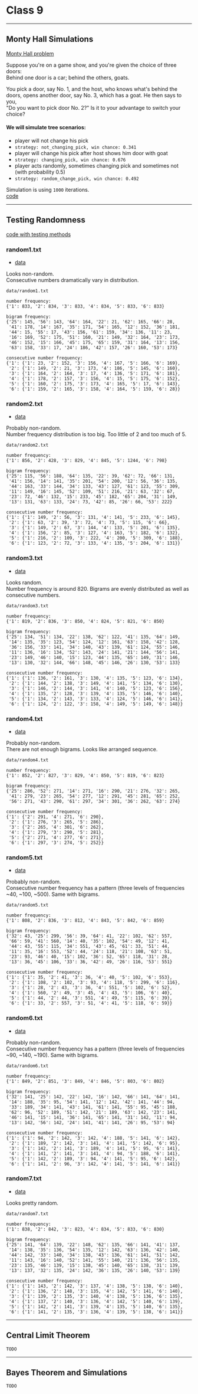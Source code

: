 # Class 9

---

## Monty Hall Simulations

[Monty Hall problem](https://en.wikipedia.org/wiki/Monty_Hall_problem)

Suppose you're on a game show, and you're given the choice of three doors:<br>
Behind one door is a car; behind the others, goats.<br>

You pick a door, say No. 1, and the host, who knows what's behind the doors,
opens another door, say No. 3, which has a goat. He then says to you,<br>
"Do you want to pick door No. 2?" Is it to your advantage to switch your choice?<br>


#### We will simulate tree scenarios:


- player will not change his pick
 - `strategy: not_changing_pick, win chance: 0.341`
- player will change his pick after host shows him door with goat
 - `strategy: changing_pick, win chance: 0.676`
- player acts randomly, sometimes changing pick and sometimes not (with probability 0.5)
 - `strategy: random_change_pick, win chance: 0.492`

Simulation is using `1000` iterations.<br>
[code](code/monty_hall.py)

---

## Testing Randomness

[code with testing methods](code/random_numbers.py)

### random1.txt
- [data](code/data/random1.txt)

Looks non-random.<br>
Consecutive numbers dramatically vary in distribution.

```
data/random1.txt

number frequency:
{'1': 833, '2': 834, '3': 833, '4': 834, '5': 833, '6': 833}

bigram frequency:
{'25': 145, '56': 143, '64': 164, '22': 21, '62': 165, '66': 28,
 '41': 178, '14': 167, '35': 171, '54': 165, '12': 152, '36': 181,
 '44': 15, '55': 17, '43': 156, '61': 159, '34': 136, '11': 23,
 '16': 169, '52': 175, '51': 160, '21': 149, '32': 164, '23': 173,
 '46': 152, '15': 166, '45': 175, '65': 159, '31': 164, '13': 156,
 '63': 158, '33': 17, '24': 186, '42': 157, '26': 160, '53': 173}

consecutive number frequency:
{'1': {'1': 23, '2': 152, '3': 156, '4': 167, '5': 166, '6': 169},
 '2': {'1': 149, '2': 21, '3': 173, '4': 186, '5': 145, '6': 160},
 '3': {'1': 164, '2': 164, '3': 17, '4': 136, '5': 171, '6': 181},
 '4': {'1': 178, '2': 157, '3': 156, '4': 15, '5': 175, '6': 152},
 '5': {'1': 160, '2': 175, '3': 173, '4': 165, '5': 17, '6': 143},
 '6': {'1': 159, '2': 165, '3': 158, '4': 164, '5': 159, '6': 28}}
```

### random2.txt
- [data](code/data/random2.txt)

Probably non-random.<br>
Number frequency distribution is too big. Too little of 2 and too much of 5.

```
data/random2.txt

number frequency:
{'1': 856, '2': 428, '3': 829, '4': 845, '5': 1244, '6': 798}

bigram frequency:
{'25': 115, '56': 188, '64': 135, '22': 39, '62': 72, '66': 131,
 '41': 156, '14': 141, '35': 201, '54': 200, '12': 56, '36': 135,
 '44': 163, '33': 144, '34': 133, '43': 127, '61': 123, '55': 309,
 '11': 149, '16': 145, '52': 109, '51': 216, '21': 63, '32': 67,
 '23': 72, '46': 132, '15': 233, '45': 182, '65': 204, '31': 149,
 '13': 131, '63': 133, '24': 73, '42': 85, '26': 66, '53': 222}

consecutive number frequency:
{'1': {'1': 149, '2': 56, '3': 131, '4': 141, '5': 233, '6': 145},
 '2': {'1': 63, '2': 39, '3': 72, '4': 73, '5': 115, '6': 66},
 '3': {'1': 149, '2': 67, '3': 144, '4': 133, '5': 201, '6': 135},
 '4': {'1': 156, '2': 85, '3': 127, '4': 163, '5': 182, '6': 132},
 '5': {'1': 216, '2': 109, '3': 222, '4': 200, '5': 309, '6': 188},
 '6': {'1': 123, '2': 72, '3': 133, '4': 135, '5': 204, '6': 131}}
```

### random3.txt
- [data](code/data/random3.txt)

Looks random.<br>
Number frequency is around 820. Bigrams are evenly distributed as well as
consecutive numbers.
```
data/random3.txt

number frequency:
{'1': 819, '2': 836, '3': 850, '4': 824, '5': 821, '6': 850}

bigram frequency:
{'25': 134, '51': 134, '22': 138, '62': 122, '41': 135, '64': 149,
 '14': 135, '35': 123, '54': 124, '12': 161, '63': 158, '42': 128,
 '36': 156, '33': 141, '34': 140, '43': 139, '61': 124, '55': 146,
 '11': 136, '16': 134, '52': 143, '24': 141, '21': 144, '56': 141,
 '23': 149, '46': 140, '15': 123, '44': 135, '65': 149, '31': 146,
 '13': 130, '32': 144, '66': 148, '45': 146, '26': 130, '53': 133}

consecutive number frequency:
{'1': {'1': 136, '2': 161, '3': 130, '4': 135, '5': 123, '6': 134},
 '2': {'1': 144, '2': 138, '3': 149, '4': 141, '5': 134, '6': 130},
 '3': {'1': 146, '2': 144, '3': 141, '4': 140, '5': 123, '6': 156},
 '4': {'1': 135, '2': 128, '3': 139, '4': 135, '5': 146, '6': 140},
 '5': {'1': 134, '2': 143, '3': 133, '4': 124, '5': 146, '6': 141},
 '6': {'1': 124, '2': 122, '3': 158, '4': 149, '5': 149, '6': 148}}
```

### random4.txt
- [data](code/data/random4.txt)

Probably non-random.<br>
There are not enough bigrams. Looks like arranged sequence.

```
data/random4.txt

number frequency:
{'1': 852, '2': 827, '3': 829, '4': 850, '5': 819, '6': 823}

bigram frequency:
{'25': 286, '52': 271, '14': 271, '16': 290, '21': 276, '32': 265,
 '41': 279, '23': 265, '54': 277, '12': 291, '45': 281, '65': 252,
 '56': 271, '43': 290, '61': 297, '34': 301, '36': 262, '63': 274}

consecutive number frequency:
{'1': {'2': 291, '4': 271, '6': 290},
 '2': {'1': 276, '3': 265, '5': 286},
 '3': {'2': 265, '4': 301, '6': 262},
 '4': {'1': 279, '3': 290, '5': 281},
 '5': {'2': 271, '4': 277, '6': 271},
 '6': {'1': 297, '3': 274, '5': 252}}
```

### random5.txt
- [data](code/data/random5.txt)

Probably non-random.<br>
Consecutive number frequency has a pattern (three levels of frequencies
~40, ~100, ~500). Same with bigrams.

```
data/random5.txt

number frequency:
{'1': 808, '2': 836, '3': 812, '4': 843, '5': 842, '6': 859}

bigram frequency:
{'32': 43, '25': 299, '56': 39, '64': 41, '22': 102, '62': 557,
 '66': 59, '41': 560, '14': 40, '35': 102, '54': 49, '12': 41,
 '44': 43, '55': 115, '34': 551, '43': 45, '61': 33, '51': 44,
 '11': 35, '16': 553, '52': 44, '24': 118, '21': 108, '63': 51,
 '23': 93, '46': 40, '15': 102, '36': 52, '65': 118, '31': 28,
 '13': 36, '45': 106, '33': 36, '42': 49, '26': 116, '53': 551}

consecutive number frequency:
{'1': {'1': 35, '2': 41, '3': 36, '4': 40, '5': 102, '6': 553},
 '2': {'1': 108, '2': 102, '3': 93, '4': 118, '5': 299, '6': 116},
 '3': {'1': 28, '2': 43, '3': 36, '4': 551, '5': 102, '6': 52},
 '4': {'1': 560, '2': 49, '3': 45, '4': 43, '5': 106, '6': 40},
 '5': {'1': 44, '2': 44, '3': 551, '4': 49, '5': 115, '6': 39},
 '6': {'1': 33, '2': 557, '3': 51, '4': 41, '5': 118, '6': 59}}
```

### random6.txt
- [data](code/data/random6.txt)

Probably non-random.<br>
Consecutive number frequency has a pattern (three levels of frequencies
~90, ~140, ~190). Same with bigrams.

```
data/random6.txt

number frequency:
{'1': 849, '2': 851, '3': 849, '4': 846, '5': 803, '6': 802}

bigram frequency:
{'32': 141, '25': 142, '22': 142, '16': 142, '66': 141, '64': 141,
 '14': 188, '35': 95, '54': 141, '12': 142, '42': 141, '44': 94,
 '33': 189, '34': 141, '43': 141, '61': 141, '55': 95, '45': 188,
 '62': 96, '52': 189, '51': 142, '21': 189, '63': 142, '23': 141,
 '46': 141, '15': 141, '36': 141, '65': 141, '31': 142, '11': 94,
 '13': 142, '56': 142, '24': 141, '41': 141, '26': 95, '53': 94}

consecutive number frequency:
{'1': {'1': 94, '2': 142, '3': 142, '4': 188, '5': 141, '6': 142},
 '2': {'1': 189, '2': 142, '3': 141, '4': 141, '5': 142, '6': 95},
 '3': {'1': 142, '2': 141, '3': 189, '4': 141, '5': 95, '6': 141},
 '4': {'1': 141, '2': 141, '3': 141, '4': 94, '5': 188, '6': 141},
 '5': {'1': 142, '2': 189, '3': 94, '4': 141, '5': 95, '6': 142},
 '6': {'1': 141, '2': 96, '3': 142, '4': 141, '5': 141, '6': 141}}
```

### random7.txt
- [data](code/data/random7.txt)

Looks pretty random.

```
data/random7.txt

number frequency:
{'1': 838, '2': 842, '3': 823, '4': 834, '5': 833, '6': 830}

bigram frequency:
{'25': 141, '64': 139, '22': 148, '62': 135, '66': 141, '41': 137,
 '14': 138, '35': 136, '54': 135, '12': 142, '63': 136, '42': 140,
 '44': 142, '33': 140, '34': 138, '43': 136, '61': 141, '51': 142,
 '11': 143, '16': 140, '52': 141, '55': 140, '21': 136, '56': 135,
 '23': 135, '46': 139, '15': 138, '45': 140, '65': 138, '31': 139,
 '13': 137, '32': 135, '24': 142, '36': 135, '26': 140, '53': 139}

consecutive number frequency:
{'1': {'1': 143, '2': 142, '3': 137, '4': 138, '5': 138, '6': 140},
 '2': {'1': 136, '2': 148, '3': 135, '4': 142, '5': 141, '6': 140},
 '3': {'1': 139, '2': 135, '3': 140, '4': 138, '5': 136, '6': 135},
 '4': {'1': 137, '2': 140, '3': 136, '4': 142, '5': 140, '6': 139},
 '5': {'1': 142, '2': 141, '3': 139, '4': 135, '5': 140, '6': 135},
 '6': {'1': 141, '2': 135, '3': 136, '4': 139, '5': 138, '6': 141}}
```

---

## Central Limit Theorem

`TODO`

---

## Bayes Theorem and Simulations

`TODO`
